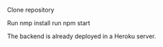 Clone repository

Run nmp install
run npm start

The backend is already deployed in a Heroku server.
